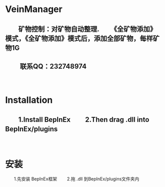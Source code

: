 # **VeinManager**
　　矿物控制：对矿物自动整理.
　　《全矿物添加》模式，《全矿物添加》模式后，添加全部矿物，每样矿物1G
　　
---
　　
**联系QQ：232748974**
　　
------------
　　
　　
# **Installation**
　　1.Install BepInEx
　　2.Then drag .dll into BepInEx/plugins
　　
------------
　　
　　
# **安装**
　　1.先安装 BepInEx框架
　　2.拖 .dll 到BepInEx/plugins文件夹内